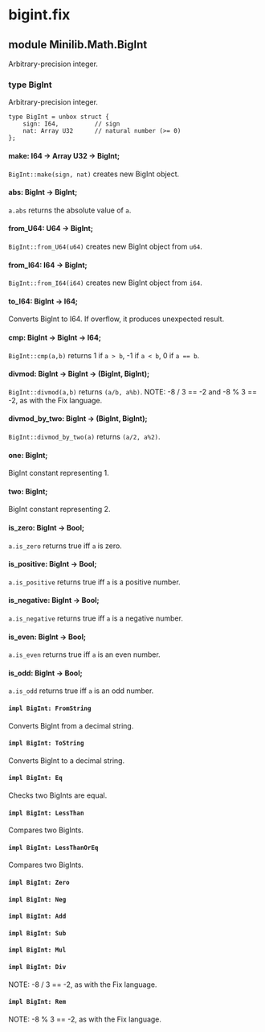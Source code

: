 # bigint.fix

## module Minilib.Math.BigInt

Arbitrary-precision integer.

### type BigInt

Arbitrary-precision integer.

```
type BigInt = unbox struct {
    sign: I64,          // sign
    nat: Array U32      // natural number (>= 0)
};
```
#### make: I64 -> Array U32 -> BigInt;

`BigInt::make(sign, nat)` creates new BigInt object.

#### abs: BigInt -> BigInt;

`a.abs` returns the absolute value of `a`.

#### from_U64: U64 -> BigInt;

`BigInt::from_U64(u64)` creates new BigInt object from `u64`.

#### from_I64: I64 -> BigInt;

`BigInt::from_I64(i64)` creates new BigInt object from `i64`.

#### to_I64: BigInt -> I64;

Converts BigInt to I64. If overflow, it produces unexpected result.

#### cmp: BigInt -> BigInt -> I64;

`BigInt::cmp(a,b)` returns 1 if `a > b`, -1 if `a < b`, 0 if `a == b`.

#### divmod: BigInt -> BigInt -> (BigInt, BigInt);

`BigInt::divmod(a,b)` returns `(a/b, a%b)`.
NOTE: -8 / 3 == -2 and -8 % 3 == -2, as with the Fix language.

#### divmod_by_two: BigInt -> (BigInt, BigInt);

`BigInt::divmod_by_two(a)` returns `(a/2, a%2)`.

#### one: BigInt;

BigInt constant representing 1.

#### two: BigInt;

BigInt constant representing 2.

#### is_zero: BigInt -> Bool;

`a.is_zero` returns true iff `a` is zero.

#### is_positive: BigInt -> Bool;

`a.is_positive` returns true iff `a` is a positive number.

#### is_negative: BigInt -> Bool;

`a.is_negative` returns true iff `a` is a negative number.

#### is_even: BigInt -> Bool;

`a.is_even` returns true iff `a` is an even number.

#### is_odd: BigInt -> Bool;

`a.is_odd` returns true iff `a` is an odd number.

#### `impl BigInt: FromString`

Converts BigInt from a decimal string.

#### `impl BigInt: ToString`

Converts BigInt to a decimal string.

#### `impl BigInt: Eq`

Checks two BigInts are equal.

#### `impl BigInt: LessThan`

Compares two BigInts.

#### `impl BigInt: LessThanOrEq`

Compares two BigInts.

#### `impl BigInt: Zero`

#### `impl BigInt: Neg`

#### `impl BigInt: Add`

#### `impl BigInt: Sub`

#### `impl BigInt: Mul`

#### `impl BigInt: Div`

NOTE: -8 / 3 == -2, as with the Fix language.

#### `impl BigInt: Rem`

NOTE: -8 % 3 == -2, as with the Fix language.


